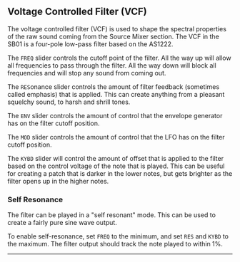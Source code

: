 <article>

## Voltage Controlled Filter (VCF)

The voltage controlled filter (VCF) is used to shape the spectral properties of the raw sound coming from the Source Mixer section. The VCF in the SB01 is a four-pole low-pass filter based on the AS1222.

The `FREQ` slider controls the cutoff point of the filter. All the way up will allow all frequencies to pass through the filter. All the way down will block all frequencies and will stop any sound from coming out.

The `RES`onance slider controls the amount of filter feedback (sometimes called emphasis) that is applied. This can create anything from a pleasant squelchy sound, to harsh and shrill tones.

The `ENV` slider controls the amount of control that the envelope generator has on the filter cutoff position.

The `MOD` slider controls the amount of control that the LFO has on the filter cutoff position.

The `KYBD` slider will control the amount of offset that is applied to the filter based on the control voltage of the note that is played. This can be useful for creating a patch that is darker in the lower notes, but gets brighter as the filter opens up in the higher notes.

### Self Resonance

The filter can be played in a "self resonant" mode. This can be used to create a fairly pure sine wave output.

To enable self-resonance, set `FREQ` to the minimum, and set `RES` and `KYBD` to the maximum. The filter output should track the note played to within 1%.

</article>

---
